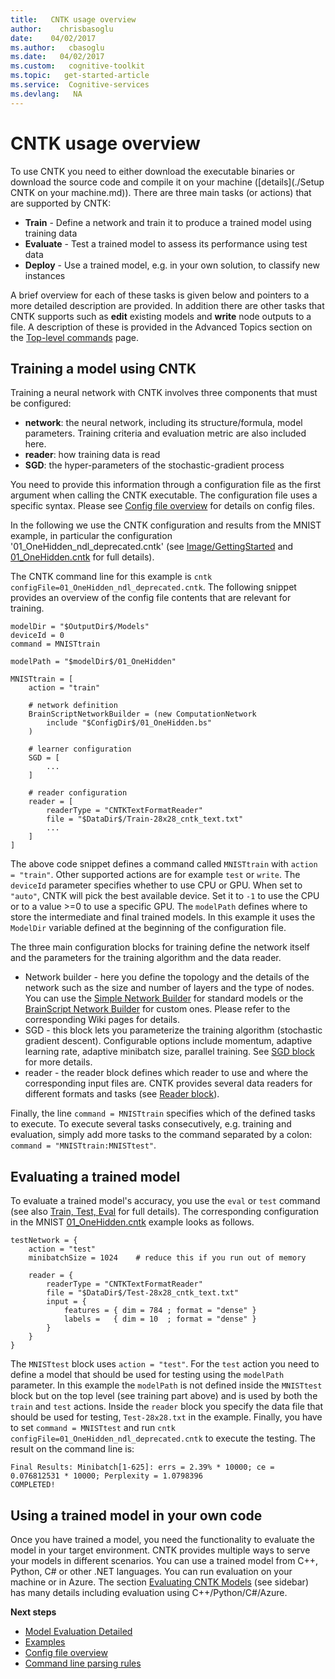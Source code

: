 ```yaml
---
title:   CNTK usage overview
author:    chrisbasoglu
date:    04/02/2017
ms.author:   cbasoglu
ms.date:   04/02/2017
ms.custom:   cognitive-toolkit
ms.topic:   get-started-article
ms.service:  Cognitive-services
ms.devlang:   NA
---
```


# CNTK usage overview

To use CNTK you need to either download the executable binaries or download the source code and compile it on your machine ([details](./Setup CNTK on your machine.md)).
There are three main tasks (or actions) that are supported by CNTK:
* **Train** - Define a network and train it to produce a trained model using training data
* **Evaluate** - Test a trained model to assess its performance using test data
* **Deploy** - Use a trained model, e.g. in your own solution, to classify new instances

A brief overview for each of these tasks is given below and pointers to a more detailed description are provided.
In addition there are other tasks that CNTK supports such as **edit** existing models and **write** node outputs to a file. A description of these is provided in the Advanced Topics section on the [Top-level commands](./Top-level-commands.md) page.

## Training a model using CNTK

Training a neural network with CNTK involves three components that must be configured:

* **network**: the neural network, including its structure/formula, model parameters. Training criteria and evaluation metric are also included here.
* **reader**: how training data is read
* **SGD**: the hyper-parameters of the stochastic-gradient process

You need to provide this information through a configuration file as the first argument when calling the CNTK executable. The configuration file uses a specific syntax. Please see [Config file overview](./BrainScript-Config-file-overview.md) for details on config files.

In the following we use the CNTK configuration and results from the MNIST example, in particular the configuration '01_OneHidden_ndl_deprecated.cntk' (see [Image/GettingStarted](https://github.com/Microsoft/CNTK/blob/master/Examples/Image/GettingStarted/README.md) and [01_OneHidden.cntk](https://github.com/Microsoft/CNTK/blob/master/Examples/Image/GettingStarted/01_OneHidden.cntk) for full details).

The CNTK command line for this example is `cntk  configFile=01_OneHidden_ndl_deprecated.cntk`. The following snippet provides an overview of the config file contents that are relevant for training.

    modelDir = "$OutputDir$/Models"
    deviceId = 0
    command = MNISTtrain

    modelPath = "$modelDir$/01_OneHidden"
    
    MNISTtrain = [
        action = "train"
 
        # network definition   
        BrainScriptNetworkBuilder = (new ComputationNetwork
            include "$ConfigDir$/01_OneHidden.bs"
        )
 
        # learner configuration       
        SGD = [
            ...
        ]
 
        # reader configuration   
        reader = [
            readerType = "CNTKTextFormatReader"
            file = "$DataDir$/Train-28x28_cntk_text.txt"
            ...
        ]    
    ]

The above code snippet defines a command called `MNISTtrain` with `action = "train"`. Other supported actions are for example `test` or `write`. The `deviceId` parameter specifies whether to use CPU or GPU. When set to `"auto"`, CNTK will pick the best available device. Set it to `-1` to use the CPU or to a value >=0 to use a specific GPU. The `modelPath` defines where to store the intermediate and final trained models. In this example it uses the `ModelDir` variable defined at the beginning of the configuration file.

The three main configuration blocks for training define the network itself and the parameters for the training algorithm and the data reader.

* Network builder - here you define the topology and the details of the network such as the size and number of layers and the type of nodes. You can use the [Simple Network Builder](./Simple-Network-Builder.md) for standard models or the [BrainScript Network Builder](./BrainScript-Network-Builder.md) for custom ones. Please refer to the corresponding Wiki pages for details.
* SGD - this block lets you parameterize the training algorithm (stochastic gradient descent). Configurable options include momentum, adaptive learning rate, adaptive minibatch size, parallel training. See [SGD block](./BrainScript-SGD-block.md) for more details.
* reader - the reader block defines which reader to use and where the corresponding input files are. CNTK provides several data readers for different formats and tasks (see [Reader block](./BrainScript-Reader-block.md)).

Finally, the line `command = MNISTtrain` specifies which of the defined tasks to execute. To execute several tasks consecutively, e.g. training and evaluation, simply add more tasks to the command separated by a colon: `command = "MNISTtrain:MNISTtest"`.

## Evaluating a trained model

To evaluate a trained model's accuracy, you use the `eval` or `test` command (see also [Train, Test, Eval](./BrainScript-Train-Test-Eval.md) for full details). The corresponding configuration in the MNIST [01_OneHidden.cntk](https://github.com/Microsoft/CNTK/blob/master/Examples/Image/GettingStarted/01_OneHidden.cntk) example looks as follows.
```
testNetwork = {
    action = "test"
    minibatchSize = 1024    # reduce this if you run out of memory

    reader = {
        readerType = "CNTKTextFormatReader"
        file = "$DataDir$/Test-28x28_cntk_text.txt"
        input = {
            features = { dim = 784 ; format = "dense" }
            labels =   { dim = 10  ; format = "dense" }
        }
    }
}
```

The `MNISTtest` block uses `action = "test"`. For the `test` action you need to define a model that should be used for testing using the `modelPath` parameter. In this example the `modelPath` is not defined inside the `MNISTtest` block but on the top level (see training part above) and is used by both the `train` and `test` actions. Inside the `reader` block you specify the data file that should be used for testing, `Test-28x28.txt` in the example. Finally, you have to set `command = MNISTtest` and run `cntk  configFile=01_OneHidden_ndl_deprecated.cntk` to execute the testing. The result on the command line is: 

    Final Results: Minibatch[1-625]: errs = 2.39% * 10000; ce = 0.076812531 * 10000; Perplexity = 1.0798396
    COMPLETED!

## Using a trained model in your own code

Once you have trained a model, you need the functionality to evaluate the model in your target environment. CNTK provides multiple ways to serve your models in different scenarios. You can use a trained model from C++, Python, C# or other .NET languages. You can run evaluation on your machine or in Azure. The section [Evaluating CNTK Models](./CNTK-Evaluation-Overview.md) (see sidebar) has many details including evaluation using C++/Python/C#/Azure.

**Next steps**
* [Model Evaluation Detailed](./CNTK-Evaluation-Overview.md)
* [Examples](./Examples.md)
* [Config file overview](./BrainScript-Config-file-overview.md)
* [Command line parsing rules](./BrainScript-Command-line-parsing-rules.md)
